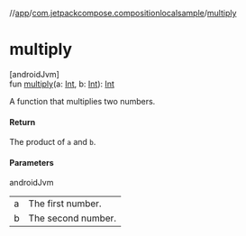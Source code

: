 //[app](../../index.md)/[com.jetpackcompose.compositionlocalsample](index.md)/[multiply](multiply.md)

# multiply

[androidJvm]\
fun [multiply](multiply.md)(a: [Int](https://kotlinlang.org/api/latest/jvm/stdlib/kotlin/-int/index.html), b: [Int](https://kotlinlang.org/api/latest/jvm/stdlib/kotlin/-int/index.html)): [Int](https://kotlinlang.org/api/latest/jvm/stdlib/kotlin/-int/index.html)

A function that multiplies two numbers.

#### Return

The product of `a` and `b`.

#### Parameters

androidJvm

| | |
|---|---|
| a | The first number. |
| b | The second number. |
